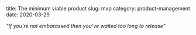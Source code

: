 title: The minimum viable product
slug: mvp
category: product-management
date: 2020-03-29
<!-- modified: 2020-03-2829 -->

*"If you're not embarassed then you've waited too long to release"*